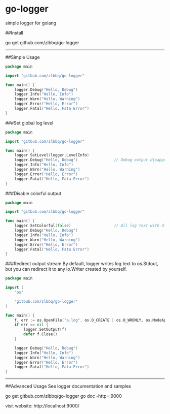 # go-logger
simple logger for golang

##Install

go get github.com/zlbbq/go-logger

---

##Simple Usage
```go
package main

import "gitbub.com/zlbbq/go-logger"

func main() {
    logger.Debug("Hello, Debug")
    logger.Info("Hello, Info")
    logger.Warn("Hello, Warning")
    logger.Error("Hello, Error")
    logger.Fatal("Hello, Fata Error")
}

```

###Set global log level

```go
package main

import "gitbub.com/zlbbq/go-logger"

func main() {
    logger.SetLevel(logger.LevelInfo)
    logger.Debug("Hello, Debug")                // Debug output disappeared
    logger.Info("Hello, Info")
    logger.Warn("Hello, Warning")
    logger.Error("Hello, Error")
    logger.Fatal("Hello, Fata Error")
}

```

###Disable colorful output

```go
package main

import "gitbub.com/zlbbq/go-logger"

func main() {
    logger.SetColorful(false)                   // All log text with different levels has same color
    logger.Debug("Hello, Debug")
    logger.Info("Hello, Info")
    logger.Warn("Hello, Warning")
    logger.Error("Hello, Error")
    logger.Fatal("Hello, Fata Error")
}

```

###Redirect output stream
By default, logger writes log text to os.Stdout, but you can redirect it to any io.Writer created by yourself.

```go
package main

import (
    "os"

    "gitbub.com/zlbbq/go-logger"
)

func main() {
    f, err := os.OpenFile("a.log", os.O_CREATE | os.O_WRONLY, os.ModeAppend)
    if err == nil {
        logger.SetOutput(f)
        defer f.Close()
    }

    logger.Debug("Hello, Debug")
    logger.Info("Hello, Info")
    logger.Warn("Hello, Warning")
    logger.Error("Hello, Error")
    logger.Fatal("Hello, Fata Error")
}

```

---
##Advanced Usage
See logger documentation and samples

go get gitbub.com/zlbbq/go-logger
go doc -http=:9000

visit website: http://localhost:9000/

